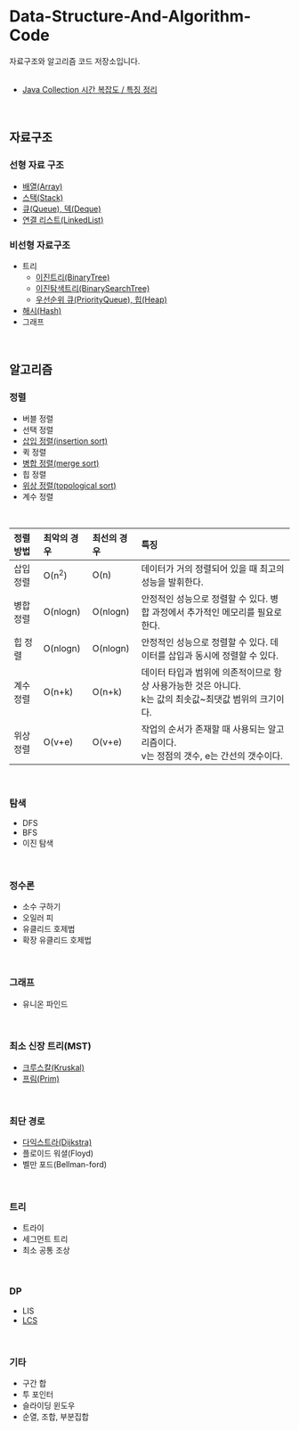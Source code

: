 # Data-Structure-And-Algorithm-Code
자료구조와 알고리즘 코드 저장소입니다.    
</br>

* [Java Collection 시간 복잡도 / 특징 정리](https://www.grepiu.com/post/9)
</br>

## 자료구조 
### 선형 자료 구조
* <a href="자료구조/Array.md">배열(Array)</a>
* <a href="자료구조/스택/Stack.md">스택(Stack)</a>
* <a href="자료구조/큐/Queue.md">큐(Queue), 덱(Deque)</a>
* <a href="자료구조/연결리스트/연결리스트.md">연결 리스트(LinkedList)</a>

### 비선형 자료구조
* 트리
  * <a href="자료구조/트리/binaryTree.md">이진트리(BinaryTree)</a>   
  * <a href="자료구조/트리/binarySearchTree.md">이진탐색트리(BinarySearchTree)</a>
  * <a href="자료구조/priorityQueue(heap).md">우선순위 큐(PriorityQueue), 힙(Heap)</a>
* <a href="자료구조/해시.md">해시(Hash)</a>
* 그래프
</br>

## 알고리즘
### 정렬
* 버블 정렬
* 선택 정렬
* [삽입 정렬(insertion sort)](알고리즘/Sort/insertionSort.md)
* 퀵 정렬
* [병합 정렬(merge sort)](알고리즘/Sort/mergeSort.md)
* 힙 정렬
* [위상 정렬(topological sort)](알고리즘/Sort/topologicalsort.md)
* 계수 정렬
</br>

| 정렬 방법 | 최악의 경우 | 최선의 경우 | 특징 |
|:-----|:----|:----|:----|
| 삽입 정렬 | O(n<sup>2</sup>) |  O(n) | 데이터가 거의 정렬되어 있을 때 최고의 성능을 발휘한다. |
| 병합 정렬 | O(nlogn) | O(nlogn) | 안정적인 성능으로 정렬할 수 있다. 병합 과정에서 추가적인 메모리를 필요로 한다. |
| 힙 정렬 | O(nlogn) | O(nlogn) | 안정적인 성능으로 정렬할 수 있다. 데이터를 삽입과 동시에 정렬할 수 있다. |
| 계수 정렬 | O(n+k) | O(n+k) | 데이터 타입과 범위에 의존적이므로 항상 사용가능한 것은 아니다. </br> k는 값의 최솟값~최댓값 범위의 크기이다. |
| 위상 정렬 | O(v+e) | O(v+e) | 작업의 순서가 존재할 때 사용되는 알고리즘이다. </br> v는 정점의 갯수, e는 간선의 갯수이다. |
</br>

### 탐색
* DFS
* BFS
* 이진 탐색
</br>

### 정수론
* 소수 구하기
* 오일러 피
* 유클리드 호제법
* 확장 유클리드 호제법
</br>

### 그래프
* 유니온 파인드
</br>

### 최소 신장 트리(MST)
* [크루스칼(Kruskal)](알고리즘/MST/kruskal.md)
* [프림(Prim)](알고리즘/MST/prim.md)
</br>

### 최단 경로
 * [다익스트라(Dijkstra)](알고리즘/dijkstra.md)
 * 플로이드 워셜(Floyd)
 * 벨만 포드(Bellman-ford)
</br>

### 트리
* 트라이
* 세그먼트 트리
* 최소 공통 조상
</br>

### DP
* LIS
* [LCS](https://velog.io/@emplam27/%EC%95%8C%EA%B3%A0%EB%A6%AC%EC%A6%98-%EA%B7%B8%EB%A6%BC%EC%9C%BC%EB%A1%9C-%EC%95%8C%EC%95%84%EB%B3%B4%EB%8A%94-LCS-%EC%95%8C%EA%B3%A0%EB%A6%AC%EC%A6%98-Longest-Common-Substring%EC%99%80-Longest-Common-Subsequence)
</br>

### 기타
* 구간 합
* 투 포인터
* 슬라이딩 윈도우
* 순열, 조합, 부분집합
